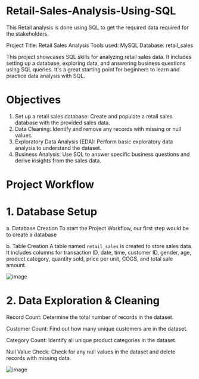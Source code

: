 # Retail-Sales-Analysis-Using-SQL

This Retail analysis is done using SQL to get the required data required for the stakeholders.

Project Title: Retail Sales Analysis 
Tools used: MySQL 
Database: retail_sales

This project showcases SQL skills for analyzing retail sales data. It includes setting up a database, exploring data, and answering business questions using SQL queries. It's a great starting point for beginners to learn and practice data analysis with SQL.

# Objectives
1. Set up a retail sales database: Create and populate a retail sales database with the provided sales data.
2. Data Cleaning: Identify and remove any records with missing or null values.
3. Exploratory Data Analysis (EDA): Perform basic exploratory data analysis to understand the dataset.
4. Business Analysis: Use SQL to answer specific business questions and derive insights from the sales data.

# Project Workflow

# 1. Database Setup

a. Database Creation
To start the Project Workflow, our first step would be to create a database

b. Table Creation
A table named `retail_sales` is created to store sales data. It includes columns for transaction ID, date, time, customer ID, gender, age, product category, quantity sold, price per unit, COGS, and total sale amount.

![image](https://github.com/user-attachments/assets/cb6cc0b0-d5a6-4c49-9bcf-ab82c7759ce8)

# 2. Data Exploration & Cleaning

Record Count: Determine the total number of records in the dataset.

Customer Count: Find out how many unique customers are in the dataset.

Category Count: Identify all unique product categories in the dataset.

Null Value Check: Check for any null values in the dataset and delete records with missing data.

![image](https://github.com/user-attachments/assets/b4b136b3-6523-4d54-944f-adbcf9723da7)








